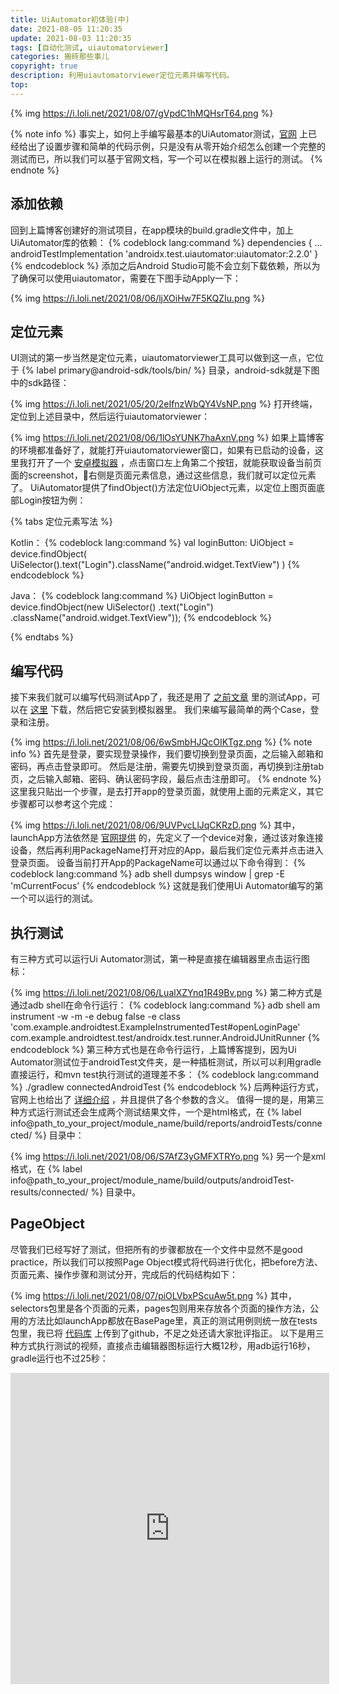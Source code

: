 ```yaml
---
title: UiAutomator初体验(中)
date: 2021-08-05 11:20:35
update: 2021-08-03 11:20:35
tags: [自动化测试, uiautomatorviewer]
categories: 搬砖那些事儿
copyright: true
description: 利用uiautomatorviewer定位元素并编写代码。
top:
---
```


{% img https://i.loli.net/2021/08/07/gVpdC1hMQHsrT64.png %}

{% note info %}
事实上，如何上手编写最基本的UiAutomator测试，[官网](https://developer.android.com/training/testing/ui-testing/uiautomator-testing) 上已经给出了设置步骤和简单的代码示例，只是没有从零开始介绍怎么创建一个完整的测试而已，所以我们可以基于官网文档，写一个可以在模拟器上运行的测试。
{% endnote %}

## 添加依赖

回到上篇博客创建好的测试项目，在app模块的build.gradle文件中，加上UiAutomator库的依赖：
{% codeblock lang:command %}
    dependencies {
        ...
        androidTestImplementation 'androidx.test.uiautomator:uiautomator:2.2.0'
    }
{% endcodeblock %}
添加之后Android Studio可能不会立刻下载依赖，所以为了确保可以使用uiautomator，需要在下图手动Apply一下：

{% img https://i.loli.net/2021/08/06/ljXOiHw7F5KQZIu.png %}

## 定位元素

UI测试的第一步当然是定位元素，uiautomatorviewer工具可以做到这一点，它位于 {% label primary@android-sdk/tools/bin/ %} 目录，android-sdk就是下图中的sdk路径：

{% img https://i.loli.net/2021/05/20/2eIfnzWbQY4VsNP.png %}
打开终端，定位到上述目录中，然后运行uiautomatorviewer：

{% img https://i.loli.net/2021/08/06/1lOsYUNK7haAxnV.png %}
如果上篇博客的环境都准备好了，就能打开uiautomatorviewer窗口，如果有已启动的设备，这里我打开了一个 [安卓模拟器](https://jmyblog.top/AppUI-AutoTest-1/#%E5%90%AF%E5%8A%A8Android-Emulator) ，点击窗口左上角第二个按钮，就能获取设备当前页面的screenshot，右侧是页面元素信息，通过这些信息，我们就可以定位元素了。
UiAutomator提供了findObject()方法定位UiObject元素，以定位上图页面底部Login按钮为例：

{% tabs 定位元素写法 %}
<!-- tab -->
Kotlin：
{% codeblock lang:command %}
    val loginButton: UiObject = device.findObject(
            UiSelector().text("Login").className("android.widget.TextView")
    )
{% endcodeblock %}

<!-- endtab -->
<!-- tab -->
Java：
{% codeblock lang:command %}
    UiObject loginButton = device.findObject(new UiSelector()
            .text("Login")
            .className("android.widget.TextView"));
{% endcodeblock %}

<!-- endtab -->
{% endtabs %}

## 编写代码

接下来我们就可以编写代码测试App了，我还是用了 [之前文章](https://jmyblog.top/AppUI-AutoTest-1/) 里的测试App，可以在 [这里](https://github.com/webdriverio/native-demo-app/releases) 下载，然后把它安装到模拟器里。
我们来编写最简单的两个Case，登录和注册。

{% img https://i.loli.net/2021/08/06/6wSmbHJQcOIKTgz.png %}
{% note info %}
首先是登录，要实现登录操作，我们要切换到登录页面，之后输入邮箱和密码，再点击登录即可。
然后是注册，需要先切换到登录页面，再切换到注册tab页，之后输入邮箱、密码、确认密码字段，最后点击注册即可。
{% endnote %}
这里我只贴出一个步骤，是去打开app的登录页面，就使用上面的元素定义，其它步骤都可以参考这个完成：

{% img https://i.loli.net/2021/08/06/9UVPvcLlJqCKRzD.png %}
其中，launchApp方法依然是 [官网提供](https://developer.android.com/training/testing/ui-testing/uiautomator-testing#accessing-ui-components) 的，先定义了一个device对象，通过该对象连接设备，然后再利用PackageName打开对应的App，最后我们定位元素并点击进入登录页面。
设备当前打开App的PackageName可以通过以下命令得到：
{% codeblock lang:command %}
    adb shell dumpsys window | grep -E 'mCurrentFocus'
{% endcodeblock %}
这就是我们使用Ui Automator编写的第一个可以运行的测试。

## 执行测试

有三种方式可以运行Ui Automator测试，第一种是直接在编辑器里点击运行图标：

{% img https://i.loli.net/2021/08/06/LualXZYnq1R49Bv.png %}
第二种方式是通过adb shell在命令行运行：
{% codeblock lang:command %}
    adb shell am instrument -w -m -e debug false -e class 'com.example.androidtest.ExampleInstrumentedTest#openLoginPage' com.example.androidtest.test/androidx.test.runner.AndroidJUnitRunner
{% endcodeblock %}
第三种方式也是在命令行运行，上篇博客提到，因为Ui Automator测试位于androidTest文件夹，是一种插桩测试，所以可以利用gradle直接运行，和mvn test执行测试的道理差不多：
{% codeblock lang:command %}
    ./gradlew connectedAndroidTest
{% endcodeblock %}
后两种运行方式，官网上也给出了 [详细介绍](https://developer.android.com/studio/test/command-line) ，并且提供了各个参数的含义。
值得一提的是，用第三种方式运行测试还会生成两个测试结果文件，一个是html格式，在 {% label info@path_to_your_project/module_name/build/reports/androidTests/connected/ %} 目录中：

{% img https://i.loli.net/2021/08/06/S7AfZ3yGMFXTRYo.png %}
另一个是xml格式，在 {% label info@path_to_your_project/module_name/build/outputs/androidTest-results/connected/  %} 目录中。

## PageObject

尽管我们已经写好了测试，但把所有的步骤都放在一个文件中显然不是good practice，所以我们可以按照Page Object模式将代码进行优化，把before方法、页面元素、操作步骤和测试分开，完成后的代码结构如下：

{% img https://i.loli.net/2021/08/07/piOLVbxPScuAw5t.png %}
其中，selectors包里是各个页面的元素，pages包则用来存放各个页面的操作方法，公用的方法比如launchApp都放在BasePage里，真正的测试用例则统一放在tests包里，我已将 [代码库](https://github.com/Summyj/UiAutomatorDemo) 上传到了github，不足之处还请大家批评指正。
以下是用三种方式执行测试的视频，直接点击编辑器图标运行大概12秒，用adb运行16秒，gradle运行也不过25秒：

<iframe height=498 width=510 src='https://player.youku.com/embed/XNTE5MDYyMjk2OA==' frameborder=0 'allowfullscreen'></iframe>